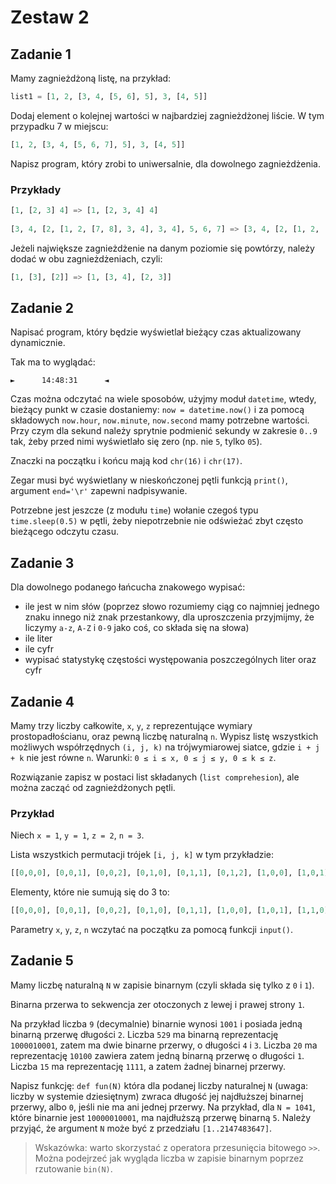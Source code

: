 # Zestaw 2

## Zadanie 1

Mamy zagnieżdżoną listę, na przykład:

```python
list1 = [1, 2, [3, 4, [5, 6], 5], 3, [4, 5]]
```

Dodaj element o kolejnej wartości w najbardziej zagnieżdżonej liście. W tym przypadku 7 w miejscu:

```python
[1, 2, [3, 4, [5, 6, 7], 5], 3, [4, 5]]
```

Napisz program, który zrobi to uniwersalnie, dla dowolnego zagnieżdżenia.

### Przykłady

```python
[1, [2, 3] 4] => [1, [2, 3, 4] 4]
 
[3, 4, [2, [1, 2, [7, 8], 3, 4], 3, 4], 5, 6, 7] => [3, 4, [2, [1, 2, [7, 8, 9], 3, 4], 3, 4], 5, 6, 7]
```

Jeżeli największe zagnieżdżenie na danym poziomie się powtórzy, należy dodać w obu zagnieżdżeniach, czyli:

```python
[1, [3], [2]] => [1, [3, 4], [2, 3]]
```

## Zadanie 2

Napisać program, który będzie wyświetlał bieżący czas aktualizowany dynamicznie.

Tak ma to wyglądać:

```text
►      14:48:31      ◄
```

Czas można odczytać na wiele sposobów, użyjmy moduł `datetime`, wtedy, bieżący punkt w czasie dostaniemy: `now = datetime.now()` i za pomocą składowych `now.hour`, `now.minute`, `now.second` mamy potrzebne wartości. Przy czym dla sekund należy sprytnie podmienić sekundy w zakresie `0..9` tak, żeby przed nimi wyświetlało się zero (np. nie `5`, tylko `05`).

Znaczki na początku i końcu mają kod `chr(16)` i `chr(17)`.

Zegar musi być wyświetlany w nieskończonej pętli funkcją `print()`, argument `end='\r'` zapewni nadpisywanie.

Potrzebne jest jeszcze (z modułu `time`) wołanie czegoś typu `time.sleep(0.5)` w pętli, żeby niepotrzebnie nie odświeżać zbyt często bieżącego odczytu czasu.

## Zadanie 3

Dla dowolnego podanego łańcucha znakowego wypisać:

- ile jest w nim słów (poprzez słowo rozumiemy ciąg co najmniej jednego znaku innego niż znak przestankowy, dla uproszczenia przyjmijmy, że liczymy `a-z`, `A-Z` i `0-9` jako coś, co składa się na słowa)
- ile liter
- ile cyfr
- wypisać statystykę częstości występowania poszczególnych liter oraz cyfr

## Zadanie 4

Mamy trzy liczby całkowite, `x`, `y`, `z` reprezentujące wymiary prostopadłościanu, oraz pewną liczbę naturalną `n`. Wypisz listę wszystkich możliwych współrzędnych `(i, j, k)` na trójwymiarowej siatce, gdzie `i + j + k` nie jest równe `n`. Warunki: `0 ≤ i ≤ x, 0 ≤ j ≤ y, 0 ≤ k ≤ z`.

Rozwiązanie zapisz w postaci list składanych (`list comprehesion`), ale można zacząć od zagnieżdżonych pętli.

### Przykład

Niech `x = 1`, `y = 1`, `z = 2`, `n = 3`.

Lista wszystkich permutacji trójek `[i, j, k]` w tym przykładzie:

```python
[[0,0,0], [0,0,1], [0,0,2], [0,1,0], [0,1,1], [0,1,2], [1,0,0], [1,0,1], [1,0,2], [1,1,0], [1,1,1], [1,1,2]]
```

Elementy, które nie sumują się do 3 to:

```python
[[0,0,0], [0,0,1], [0,0,2], [0,1,0], [0,1,1], [1,0,0], [1,0,1], [1,1,0], [1,1,2]]
```

Parametry `x`, `y`, `z`, `n` wczytać na początku za pomocą funkcji `input()`.

## Zadanie 5

Mamy liczbę naturalną `N` w zapisie binarnym (czyli składa się tylko z `0` i `1`).

Binarna przerwa to sekwencja zer otoczonych z lewej i prawej strony `1`.

Na przykład liczba `9` (decymalnie) binarnie wynosi `1001` i posiada jedną binarną przerwę długości `2`. Liczba `529` ma binarną reprezentację `1000010001`, zatem ma dwie binarne przerwy, o długości `4` i `3`. Liczba `20` ma reprezentację `10100` zawiera zatem jedną binarną przerwę o długości `1`. Liczba `15` ma reprezentację `1111`, a zatem żadnej binarnej przerwy.

Napisz funkcję: `def fun(N)` która dla podanej liczby naturalnej `N` (uwaga: liczby w systemie dziesiętnym) zwraca długość jej najdłuższej binarnej przerwy, albo `0`, jeśli nie ma ani jednej przerwy. Na przykład, dla `N = 1041`, które binarnie jest `10000010001`, ma najdłuższą przerwę binarną `5`. Należy przyjąć, że argument `N` może być z przedziału `[1..2147483647]`.

> Wskazówka: warto skorzystać z operatora przesunięcia bitowego `>>`. Można podejrzeć jak wygląda liczba w zapisie binarnym poprzez rzutowanie `bin(N)`.
